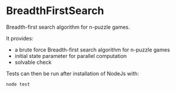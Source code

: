 # BreadthFirstSearch
Breadth-first search algorithm for n-puzzle games.

It provides:

- a brute force Breadth-first search algorithm for n-puzzle games
- initial state parameter for parallel computation
- solvable check

Tests can then be run after installation of NodeJs with:

    node test
